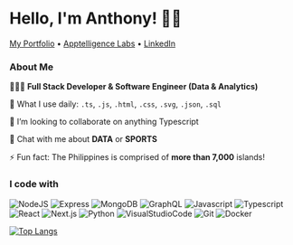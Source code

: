 <h1>Hello, I'm Anthony! 👋🏽</h1>

<p>
  <a href="https://anthonybuncio.com" target="_blank" rel="noopener noreferrer">My Portfolio</a> •
  <a href="https://www.linkedin.com/in/anthonybuncio1/" target="_blank" rel="noopener noreferrer">Apptelligence Labs</a> •
  <a href="https://www.linkedin.com/in/anthonybuncio1/" target="_blank" rel="noopener noreferrer">LinkedIn</a>
</p>

<h3>About Me</h3>

👨🏾‍💻 **Full Stack Developer & Software Engineer (Data & Analytics)**

📂 What I use daily: `.ts`, `.js`, `.html`, `.css`, `.svg`, `.json`, `.sql`

🔗 I’m looking to collaborate on anything Typescript

💬 Chat with me about **DATA** or **SPORTS**

⚡️ Fun fact: The Philippines is comprised of **more than 7,000** islands! <img src="https://cdn-icons-png.flaticon.com/512/197/197561.png" width="13"/>

<h3>I code with</h3>
<p>
  <img src="https://img.shields.io/badge/-NodeJS-F3F7FA?logo=node.js&logoColor=339933&style=for-the-badge" alt="NodeJS">
  <img src="https://img.shields.io/badge/-Express-F3F7FA?logo=express&logoColor=000000&style=for-the-badge" alt="Express">
  <img src="https://img.shields.io/badge/-MongoDB-F3F7FA?logo=mongodb&logoColor=47A248&style=for-the-badge" alt="MongoDB">
  <img src="https://img.shields.io/badge/-GraphQL-F3F7FA?logo=GraphQL&logoColor=E10098&style=for-the-badge" alt="GraphQL">
  <img src="https://img.shields.io/badge/-JavaScript-F3F7FA?logo=javascript&logoColor=F7DF1E&style=for-the-badge" alt="Javascript">
  <img src="https://img.shields.io/badge/-Typescript-F3F7FA?logo=typescript&logoColor=3178C6&style=for-the-badge" alt="Typescript">
  <img src="https://img.shields.io/badge/-React-F3F7FA?logo=react&logoColor=61DAFB&style=for-the-badge" alt="React">
  <img src="https://img.shields.io/badge/-Next.js-F3F7FA?logo=next.js&logoColor=000000&style=for-the-badge" alt="Next.js">
  <img src="https://img.shields.io/badge/-Python-F3F7FA?logo=python&logoColor=3776AB&style=for-the-badge" alt="Python">
  <img src="https://img.shields.io/badge/-VSCode-F3F7FA?logo=VisualStudioCode&logoColor=007ACC&style=for-the-badge" alt="VisualStudioCode">
  <img src="https://img.shields.io/badge/-Git-F3F7FA?logo=git&logoColor=F05032&style=for-the-badge" alt="Git">
  <img src="https://img.shields.io/badge/-Docker-F3F7FA?logo=docker&logoColor=2496ED&style=for-the-badge" alt="Docker">
</p>

[![Top Langs](https://github-readme-stats.vercel.app/api/top-langs/?username=anthonybuncio&layout=compact&theme=swift)](https://github.com/anuraghazra/github-readme-stats)
